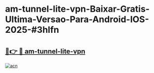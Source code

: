 # am-tunnel-lite-vpn-Baixar-Gratis-Ultima-Versao-Para-Android-IOS-2025-#3hlfn

# <h2><a href="https://ainizakaria.my?title=am-tunnel-lite-vpn&ref=24M">🔗👉 🔴 am-tunnel-lite-vpn</a></h2>

[![acn](https://github.com/user-attachments/assets/0f9c940e-d8b0-45ae-aac7-cd30a18b3e1c)](https://ainizakaria.my?title=am-tunnel-lite-vpn&ref=24M)

